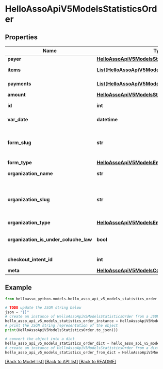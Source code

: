 # HelloAssoApiV5ModelsStatisticsOrder


## Properties

Name | Type | Description | Notes
------------ | ------------- | ------------- | -------------
**payer** | [**HelloAssoApiV5ModelsStatisticsPayer**](HelloAssoApiV5ModelsStatisticsPayer.md) |  | [optional] 
**items** | [**List[HelloAssoApiV5ModelsStatisticsOrderItem]**](HelloAssoApiV5ModelsStatisticsOrderItem.md) | All items of the order | [optional] 
**payments** | [**List[HelloAssoApiV5ModelsStatisticsOrderPayment]**](HelloAssoApiV5ModelsStatisticsOrderPayment.md) | All payments of the order | [optional] 
**amount** | [**HelloAssoApiV5ModelsStatisticsOrderAmountModel**](HelloAssoApiV5ModelsStatisticsOrderAmountModel.md) |  | [optional] 
**id** | **int** | The ID of the Order | [optional] 
**var_date** | **datetime** | Order creation date | [optional] 
**form_slug** | **str** | FormSlug (lowercase name of the form without special characters) | [optional] 
**form_type** | [**HelloAssoApiV5ModelsEnumsFormType**](HelloAssoApiV5ModelsEnumsFormType.md) |  | [optional] 
**organization_name** | **str** | The organization name. | [optional] 
**organization_slug** | **str** | OrganizationSlug (lowercase name of the organization without special characters) | [optional] 
**organization_type** | [**HelloAssoApiV5ModelsEnumsOrganizationType**](HelloAssoApiV5ModelsEnumsOrganizationType.md) |  | [optional] 
**organization_is_under_coluche_law** | **bool** | Whether or not the organization is subject to the coluche law | [optional] 
**checkout_intent_id** | **int** | Checkout intent Id if available | [optional] 
**meta** | [**HelloAssoApiV5ModelsCommonMetaModel**](HelloAssoApiV5ModelsCommonMetaModel.md) |  | [optional] 

## Example

```python
from helloasso_python.models.hello_asso_api_v5_models_statistics_order import HelloAssoApiV5ModelsStatisticsOrder

# TODO update the JSON string below
json = "{}"
# create an instance of HelloAssoApiV5ModelsStatisticsOrder from a JSON string
hello_asso_api_v5_models_statistics_order_instance = HelloAssoApiV5ModelsStatisticsOrder.from_json(json)
# print the JSON string representation of the object
print(HelloAssoApiV5ModelsStatisticsOrder.to_json())

# convert the object into a dict
hello_asso_api_v5_models_statistics_order_dict = hello_asso_api_v5_models_statistics_order_instance.to_dict()
# create an instance of HelloAssoApiV5ModelsStatisticsOrder from a dict
hello_asso_api_v5_models_statistics_order_from_dict = HelloAssoApiV5ModelsStatisticsOrder.from_dict(hello_asso_api_v5_models_statistics_order_dict)
```
[[Back to Model list]](../README.md#documentation-for-models) [[Back to API list]](../README.md#documentation-for-api-endpoints) [[Back to README]](../README.md)


